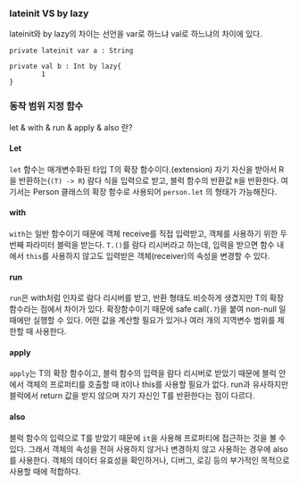 ### lateinit VS by lazy

lateinit와 by lazy의 차이는 선언을 var로 하느냐 val로 하느냐의 차이에 있다.

```
private lateinit var a : String

private val b : Int by lazy{
		1
}
```



### 동작 범위 지정 함수

let & with & run & apply & also 란?



#### Let

`let` 함수는 매개변수화된 타입 T의 확장 함수이다.(extension) 자기 자신을 받아서 R을 반환하는(`(T) -> R`) 람다 식을 입력으로 받고, 블럭 함수의 반환값 `R`을 반환한다. 여기서는 Person 클래스의 확장 함수로 사용되어 `person.let` 의 형태가 가능해진다.



#### with

`with`는 일반 함수이기 때문에 객체 receive를 직접 입력받고, 객체를 사용하기 위한 두 번째 파라미터 블럭을 받는다. `T.()`를 람다 리시버라고 하는데, 입력을 받으면 함수 내에서 `this`를 사용하지 않고도 입력받은 객체(receiver)의 속성을 변경할 수 있다.



#### run 

`run`은 with처럼 인자로 람다 리시버를 받고, 반환 형태도 비슷하게 생겼지만 T의 확장함수라는 점에서 차이가 있다. 확장함수이기 때문에 safe call(`.?`)을 붙여 non-null 일 때에만 실행할 수 있다. 어떤 값을 계산할 필요가 있거나 여러 개의 지역변수 범위를 제한할 때 사용한다.



#### apply

`apply`는 T의 확장 함수이고, 블럭 함수의 입력을 람다 리시버로 받았기 때문에 블럭 안에서 객체의 프로퍼티를 호출할 때 it이나 this를 사용할 필요가 없다. run과 유사하지만 블럭에서 return 값을 받지 않으며 자기 자신인 T를 반환한다는 점이 다르다.



#### also

블럭 함수의 입력으로 T를 받았기 때문에 `it`을 사용해 프로퍼티에 접근하는 것을 볼 수 있다. 그래서 객체의 속성을 전혀 사용하지 않거나 변경하지 않고 사용하는 경우에 also를 사용한다. 객체의 데이터 유효성을 확인하거나, 디버그, 로깅 등의 부가적인 목적으로 사용할 때에 적합하다.